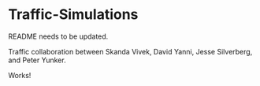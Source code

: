 # Traffic-Simulations

README needs to be updated. 

Traffic collaboration between Skanda Vivek, David Yanni, Jesse Silverberg, and Peter Yunker.

Works!
